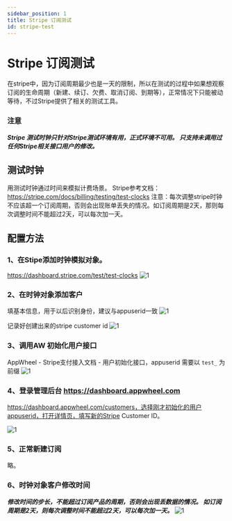 ```yaml
---
sidebar_position: 1
title: Stripe 订阅测试
id: stripe-test
---
```


# Stripe 订阅测试

在stripe中，因为订阅周期最少也是一天的限制，所以在测试的过程中如果想观察订阅的生命周期（新建、续订、欠费、取消订阅、到期等），正常情况下只能被动等待，不过Stripe提供了相关的测试工具。

### 注意

***Stripe 测试时钟只针对Stripe测试环境有用，正式环境不可用。
只支持未调用过任何Stripe相关接口用户的修改。***

## 测试时钟

用测试时钟通过时间来模拟计费场景。
Stripe参考文档：https://stripe.com/docs/billing/testing/test-clocks
注意：每次调整stripe时钟不应该超一个订阅周期，否则会出现账单丢失的情况。如订阅周期是2天，那则每次调整时间不能超过2天，可以每次加一天。

## 配置方法

### 1、在Stipe添加时钟模拟对象。

https://dashboard.stripe.com/test/test-clocks
![1](/img/other/image.png)

### 2、在时钟对象添加客户

填基本信息，用于以后识别身份，建议与appuserid一致
![1](/img/other/stripe2.png)

记录好创建出来的stripe customer id
![1](/img/other/stripe3.png)

### 3、调用AW 初始化用户接口

AppWheel - Stripe支付接入文档 - 用户初始化接口，appuserid 需要以 `test_` 为前缀
![1](/img/other/stripe4.png)

### 4、登录管理后台 https://dashboard.appwheel.com

https://dashboard.appwheel.com/customers，选择刚才初始化的用户appuserid，打开详情页，填写新的Stripe Customer ID。

![1](/img/other/stripe5.png)

### 5、正常新建订阅

略。

### 6、时钟对象客户修改时间

***修改时间的步长，不能超过订阅产品的周期，否则会出现丢数据的情况。
如订阅周期是2天，则每次调整时间不能超过2天，可以每次加一天。***
![1](/img/other/stripe6.png)

